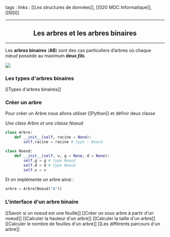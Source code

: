 tags : 
links : [[Les structures de données]], [[020 MOC Informatique]], [[NSI]]

****

<h2 style="text-align: center;"> Les arbres et les arbres binaires </h2>

****


Les **arbres binaires** (**AB**) sont des cas particuliers d’arbres où chaque _nœud_ possède au maximum **deux _fils_**.

![](https://info.blaisepascal.fr/wp-content/uploads/2020/11/drawit-diagram-42.png)


### Les types d'arbres binaires

[[Types d'arbres binaires]]

### Créer un arbre

Pour créer un Arbre nous allons utiliser [[Python]] et définir deux classe

*Une class Arbre et une classe Noeud*

```python
class Arbre:
	def __init__(self, racine = None):
		self.racine = racine # type : Noeud

class Noeud:
	def __init__(self, v, g = None, d = None):
		self.g = g # type Noeud
		self.d = d # type Noeud
		self.v = v
```

Et on implémente un arbre ainsi :  

```python
arbre = Arbre(Noeud("A"))
```


### L'interface d'un arbre binaire

[[Savoir si un noeud est une feuille]]
[[Créer un sous arbre à partir d'un noeud]]
[[Calculer la hauteur d'un arbre]]
[[Calculer la taille d'un arbre]]
[[Calculer le nombre de feuilles d'un arbre]]
[[Les différents parcours d'un arbre]]